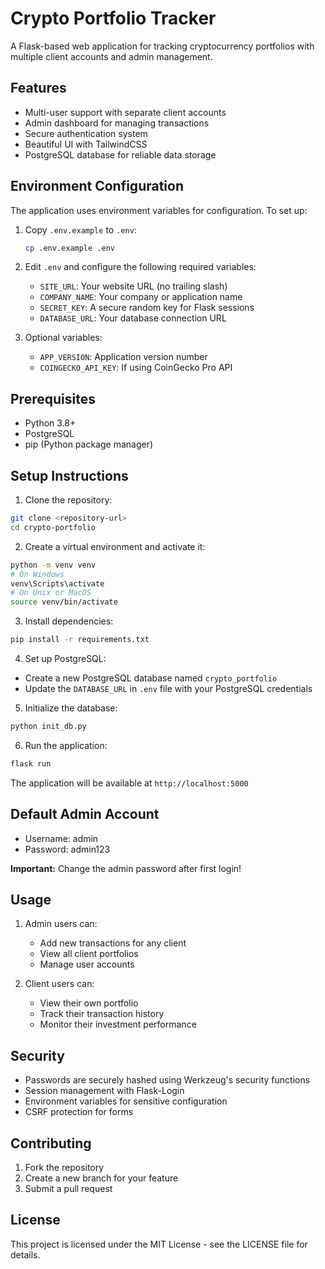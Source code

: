 # Crypto Portfolio Tracker

A Flask-based web application for tracking cryptocurrency portfolios with multiple client accounts and admin management.

## Features

- Multi-user support with separate client accounts
- Admin dashboard for managing transactions
- Secure authentication system
- Beautiful UI with TailwindCSS
- PostgreSQL database for reliable data storage

## Environment Configuration

The application uses environment variables for configuration. To set up:

1. Copy `.env.example` to `.env`:
   ```bash
   cp .env.example .env
   ```

2. Edit `.env` and configure the following required variables:
   - `SITE_URL`: Your website URL (no trailing slash)
   - `COMPANY_NAME`: Your company or application name
   - `SECRET_KEY`: A secure random key for Flask sessions
   - `DATABASE_URL`: Your database connection URL

3. Optional variables:
   - `APP_VERSION`: Application version number
   - `COINGECKO_API_KEY`: If using CoinGecko Pro API

## Prerequisites

- Python 3.8+
- PostgreSQL
- pip (Python package manager)

## Setup Instructions

1. Clone the repository:
```bash
git clone <repository-url>
cd crypto-portfolio
```

2. Create a virtual environment and activate it:
```bash
python -m venv venv
# On Windows
venv\Scripts\activate
# On Unix or MacOS
source venv/bin/activate
```

3. Install dependencies:
```bash
pip install -r requirements.txt
```

4. Set up PostgreSQL:
- Create a new PostgreSQL database named `crypto_portfolio`
- Update the `DATABASE_URL` in `.env` file with your PostgreSQL credentials

5. Initialize the database:
```bash
python init_db.py
```

6. Run the application:
```bash
flask run
```

The application will be available at `http://localhost:5000`

## Default Admin Account

- Username: admin
- Password: admin123

**Important:** Change the admin password after first login!

## Usage

1. Admin users can:
   - Add new transactions for any client
   - View all client portfolios
   - Manage user accounts

2. Client users can:
   - View their own portfolio
   - Track their transaction history
   - Monitor their investment performance

## Security

- Passwords are securely hashed using Werkzeug's security functions
- Session management with Flask-Login
- Environment variables for sensitive configuration
- CSRF protection for forms

## Contributing

1. Fork the repository
2. Create a new branch for your feature
3. Submit a pull request

## License

This project is licensed under the MIT License - see the LICENSE file for details. 